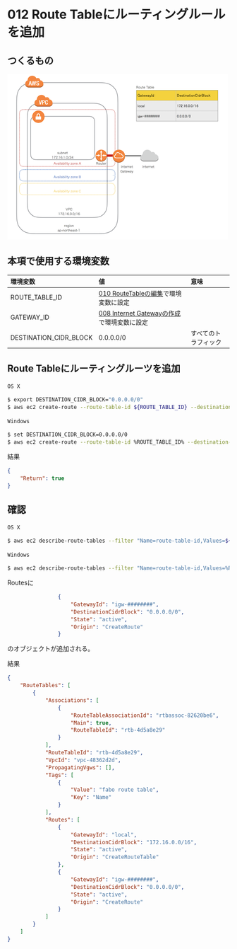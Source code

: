 # 012 Route Tableにルーティングルールを追加

## つくるもの

![](/img/vpc/vpc012.png)

## 本項で使用する環境変数

|環境変数|値|意味|
|:--|:--|:--|
|ROUTE_TABLE_ID|[010 RouteTableの編集](/vpc/010_modify_route_table.md)で環境変数に設定||
|GATEWAY_ID|[008 Internet Gatewayの作成](/vpc/008_create_gateway.md)で環境変数に設定||
|DESTINATION_CIDR_BLOCK|0.0.0.0/0|すべてのトラフィック|

## Route Tableにルーティングルーツを追加

`OS X`

```bash
$ export DESTINATION_CIDR_BLOCK="0.0.0.0/0"
$ aws ec2 create-route --route-table-id ${ROUTE_TABLE_ID} --destination-cidr-block ${DESTINATION_CIDR_BLOCK} --gateway-id ${GATEWAY_ID}
```

`Windows`

```bash
$ set DESTINATION_CIDR_BLOCK=0.0.0.0/0
$ aws ec2 create-route --route-table-id %ROUTE_TABLE_ID% --destination-cidr-block %DESTINATION_CIDR_BLOCK% --gateway-id %GATEWAY_ID%
```

結果

```json
{
    "Return": true
}
```

## 確認

`OS X`

```bash
$ aws ec2 describe-route-tables --filter "Name=route-table-id,Values=${ROUTE_TABLE_ID}"
```

`Windows`

```bash
$ aws ec2 describe-route-tables --filter "Name=route-table-id,Values=%ROUTE_TABLE_ID%"
```

Routesに

```json
                {
                    "GatewayId": "igw-########", 
                    "DestinationCidrBlock": "0.0.0.0/0", 
                    "State": "active", 
                    "Origin": "CreateRoute"
                }
```

のオブジェクトが追加される。


結果

```json
{
    "RouteTables": [
        {
            "Associations": [
                {
                    "RouteTableAssociationId": "rtbassoc-82620be6", 
                    "Main": true, 
                    "RouteTableId": "rtb-4d5a8e29"
                }
            ], 
            "RouteTableId": "rtb-4d5a8e29", 
            "VpcId": "vpc-48362d2d", 
            "PropagatingVgws": [], 
            "Tags": [
                {
                    "Value": "fabo route table", 
                    "Key": "Name"
                }
            ], 
            "Routes": [
                {
                    "GatewayId": "local", 
                    "DestinationCidrBlock": "172.16.0.0/16", 
                    "State": "active", 
                    "Origin": "CreateRouteTable"
                }, 
                {
                    "GatewayId": "igw-########", 
                    "DestinationCidrBlock": "0.0.0.0/0", 
                    "State": "active", 
                    "Origin": "CreateRoute"
                }
            ]
        }
    ]
}
```


